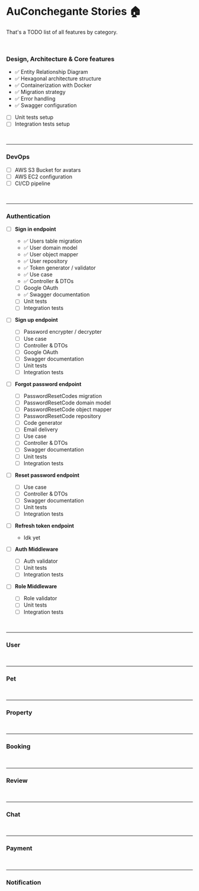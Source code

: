 # AuConchegante Stories 🏠

That's a TODO list of all features by category.

<br/>

### Design, Architecture & Core features

- ✅ Entity Relationship Diagram
- ✅ Hexagonal architecture structure
- ✅ Containerization with Docker
- ✅ Migration strategy
- ✅ Error handling
- ✅ Swagger configuration
- [ ] Unit tests setup
- [ ] Integration tests setup

<br/>

---

### DevOps

- [ ] AWS S3 Bucket for avatars
- [ ] AWS EC2 configuration
- [ ] CI/CD pipeline

<br/>

---

### Authentication

- [ ] <b>Sign in endpoint</b>

  - ✅ Users table migration
  - ✅ User domain model
  - ✅ User object mapper
  - ✅ User repository
  - ✅ Token generator / validator
  - ✅ Use case
  - ✅ Controller & DTOs
  - [ ] Google OAuth
  - ✅ Swagger documentation
  - [ ] Unit tests
  - [ ] Integration tests

- [ ] <b>Sign up endpoint</b>

  - [ ] Password encrypter / decrypter
  - [ ] Use case
  - [ ] Controller & DTOs
  - [ ] Google OAuth
  - [ ] Swagger documentation
  - [ ] Unit tests
  - [ ] Integration tests

- [ ] <b>Forgot password endpoint</b>

  - [ ] PasswordResetCodes migration
  - [ ] PasswordResetCode domain model
  - [ ] PasswordResetCode object mapper
  - [ ] PasswordResetCode repository
  - [ ] Code generator
  - [ ] Email delivery
  - [ ] Use case
  - [ ] Controller & DTOs
  - [ ] Swagger documentation
  - [ ] Unit tests
  - [ ] Integration tests

- [ ] <b>Reset password endpoint</b>

  - [ ] Use case
  - [ ] Controller & DTOs
  - [ ] Swagger documentation
  - [ ] Unit tests
  - [ ] Integration tests

- [ ] <b>Refresh token endpoint</b>

  - Idk yet

- [ ] <b>Auth Middleware</b>

  - [ ] Auth validator
  - [ ] Unit tests
  - [ ] Integration tests

- [ ] <b>Role Middleware</b>
  - [ ] Role validator
  - [ ] Unit tests
  - [ ] Integration tests

<br/>

---

### User

<br/>

---

### Pet

<br/>

---

### Property

<br/>

---

### Booking

<br/>

---

### Review

<br/>

---

### Chat

<br/>

---

### Payment

<br/>

---

### Notification

<br/>
